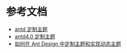 
# 参考文档
- [antd 定制主题](https://ant.design/docs/react/customize-theme-cn)
- [antd4.0 定制主题](https://www.cnblogs.com/yetiezhu/p/13161558.html)
- [如何在 Ant Design 中定制主题和实现动态主题](https://zhuanlan.zhihu.com/p/439672248)